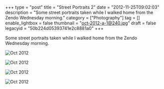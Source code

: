 +++
type = "post"
title = "Street Portraits 2"
date = "2012-11-25T09:02:03"
description = "Some street portraits taken while I walked home from the Zendo Wednesday morning."
category = ["Photography"]
tag = []
enable_lightbox = false
thumbnail = "oct-2012-a-1@240.jpg"
draft = false
legacyid = "50b224d05393741e2c8881a0"
+++

<p>Some street portraits taken while I walked home from the Zendo Wednesday morning.</p>
<p><img style="display:block; margin-left:auto; margin-right:auto;" src="oct-2012-a-1.jpg" alt="Oct 2012" title="oct-2012-a-1.jpg" border="0"   /></p>
<p><img style="display:block; margin-left:auto; margin-right:auto;" src="oct-2012-a-4.jpg" alt="Oct 2012" title="oct-2012-a-4.jpg" border="0"   /></p>
<p><img style="display:block; margin-left:auto; margin-right:auto;" src="oct-2012-a-3.jpg" alt="Oct 2012" title="oct-2012-a-3.jpg" border="0"   /></p>
<p><img style="display:block; margin-left:auto; margin-right:auto;" src="oct-2012-a-2.jpg" alt="Oct 2012" title="oct-2012-a-2.jpg" border="0"   /></p>
